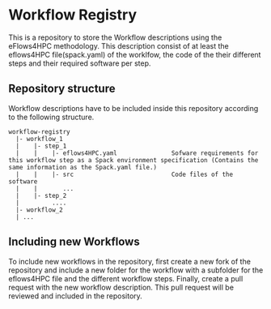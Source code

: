 # Workflow Registry

This is a repository to store the Workflow descriptions using the eFlows4HPC methodology. This description consist of at least the eflows4HPC file(spack.yaml) of the worklfow, the code of the their different steps and their required software per step.


## Repository structure

Workflow descriptions have to be included inside this repository according to the following structure.

```
workflow-registry
  |- workflow_1
  |    |- step_1
  |    |    |- eflows4HPC.yaml               Sofware requirements for this workflow step as a Spack environment specification (Contains the same information as the Spack.yaml file.)
  |    |    |- src                           Code files of the software
  |    |       ...
  |    |- step_2
  |         ....
  |- workflow_2                                
  |	...

```

## Including new Workflows

To include new workflows in the repository, first create a new fork of the repository and  include a new folder for the workflow with a subfolder for the eflows4HPC file and the different workflow steps. Finally, create a pull request with the new workflow description. This pull request will be reviewed and included in the repository.


